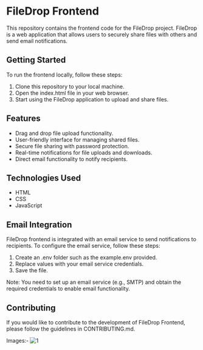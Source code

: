 # FileDrop Frontend

This repository contains the frontend code for the FileDrop project. FileDrop is a web application that allows users to securely share files with others and send email notifications.

## Getting Started

To run the frontend locally, follow these steps:

1. Clone this repository to your local machine.
2. Open the index.html file in your web browser.
3. Start using the FileDrop application to upload and share files.

## Features

- Drag and drop file upload functionality.
- User-friendly interface for managing shared files.
- Secure file sharing with password protection.
- Real-time notifications for file uploads and downloads.
- Direct email functionality to notify recipients.

## Technologies Used

- HTML
- CSS
- JavaScript

## Email Integration

FileDrop frontend is integrated with an email service to send notifications to recipients. To configure the email service, follow these steps:

1. Create an .env folder such as the example.env provided.
2. Replace  values with your email service credentials.
3. Save the file.

Note: You need to set up an email service (e.g., SMTP) and obtain the required credentials to enable email functionality.

## Contributing

If you would like to contribute to the development of FileDrop Frontend, please follow the guidelines in CONTRIBUTING.md.

Images:-
![1](https://github.com/Sahilll15/FileDrop-Client/assets/109215419/745d4035-e83b-46a4-9670-d8192f2f4b37)
